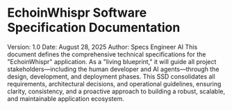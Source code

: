 # EchoinWhispr Software Specification Documentation

Version: 1.0
Date: August 28, 2025
Author: Specs Engineer AI
This document defines the comprehensive technical specifications for the "EchoinWhispr" application. As a "living blueprint," it will guide all project stakeholders—including the human developer and AI agents—through the design, development, and deployment phases. This SSD consolidates all requirements, architectural decisions, and operational guidelines, ensuring clarity, consistency, and a proactive approach to building a robust, scalable, and maintainable application ecosystem.
